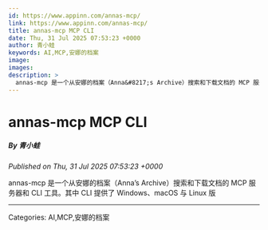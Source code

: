 ```yaml
---
id: https://www.appinn.com/annas-mcp/
link: https://www.appinn.com/annas-mcp/
title: annas-mcp MCP CLI
date: Thu, 31 Jul 2025 07:53:23 +0000
author: 青小蛙
keywords: AI,MCP,安娜的档案
image: 
images: 
description: >
  annas-mcp 是一个从安娜的档案（Anna&#8217;s Archive）搜索和下载文档的 MCP 服务器和 CLI 工具。其中 CLI 提供了 Windows、macOS 与 Linux 版 
---
```

# annas-mcp MCP CLI
##### By 青小蛙
_Published on Thu, 31 Jul 2025 07:53:23 +0000_

annas-mcp 是一个从安娜的档案（Anna’s Archive）搜索和下载文档的 MCP 服务器和 CLI 工具。其中 CLI 提供了 Windows、macOS 与 Linux 版

---
Categories: AI,MCP,安娜的档案